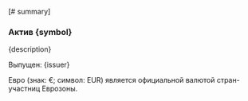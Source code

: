 [# summary]

### Актив {symbol}

{description}

Выпущен: {issuer}

Евро (знак: €; символ: EUR) является официальной валютой стран-участниц Еврозоны.
